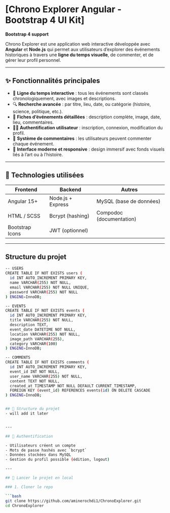 # [Chrono Explorer Angular - Bootstrap 4 UI Kit]

**Bootstrap 4 support**

Chrono Explorer est une application web interactive développée avec **Angular** et **Node.js** qui permet aux utilisateurs d’explorer des événements historiques à travers une **ligne du temps visuelle**, de commenter, et de gérer leur profil personnel.

---

## ✨ Fonctionnalités principales

- 📆 **Ligne du temps interactive** : tous les événements sont classés chronologiquement, avec images et descriptions.
- 🔍 **Recherche avancée** : par titre, lieu, date, ou catégorie (histoire, science, politique, etc.).
- 🧾 **Fiches d’événements détaillées** : description complète, image, date, lieu, commentaires.
- 🧑‍💼 **Authentification utilisateur** : inscription, connexion, modification du profil.
- 💬 **Système de commentaires** : les utilisateurs peuvent commenter chaque événement.
- 🎨 **Interface moderne et responsive** : design immersif avec fonds visuels liés à l’art ou à l’histoire.

---

## 🧠 Technologies utilisées

| Frontend         | Backend         | Autres                    |
|------------------|-----------------|---------------------------|
| Angular 15+      | Node.js + Express | MySQL (base de données)   |
| HTML / SCSS      | Bcrypt (hashing) | Compodoc (documentation) |
| Bootstrap Icons  | JWT (optionnel)  |                           |

---

## Structure du projet

```bash
-- USERS
CREATE TABLE IF NOT EXISTS users (
  id INT AUTO_INCREMENT PRIMARY KEY,
  name VARCHAR(255) NOT NULL,
  email VARCHAR(255) NOT NULL UNIQUE,
  password VARCHAR(255) NOT NULL
) ENGINE=InnoDB;

-- EVENTS
CREATE TABLE IF NOT EXISTS events (
  id INT AUTO_INCREMENT PRIMARY KEY,
  title VARCHAR(255) NOT NULL,
  description TEXT,
  event_date DATETIME NOT NULL,
  location VARCHAR(255) NOT NULL,
  image_path VARCHAR(255),
  category VARCHAR(100)
) ENGINE=InnoDB;

-- COMMENTS
CREATE TABLE IF NOT EXISTS comments (
  id INT AUTO_INCREMENT PRIMARY KEY,
  event_id INT NOT NULL,
  user_name VARCHAR(255) NOT NULL,
  content TEXT NOT NULL,
  created_at TIMESTAMP NOT NULL DEFAULT CURRENT_TIMESTAMP,
  FOREIGN KEY (event_id) REFERENCES events(id) ON DELETE CASCADE
) ENGINE=InnoDB;


## 📁 Structure du projet
- will add it later


---

## 🔐 Authentification

- Utilisateurs créent un compte
- Mots de passe hashés avec `bcrypt`
- Données stockées dans MySQL
- Gestion du profil possible (édition, logout)

---

## 🧪 Lancer le projet en local

### 1. Cloner le repo

```bash
git clone https://github.com/aminerochdi1/ChronoExplorer.git
cd ChronoExplorer








